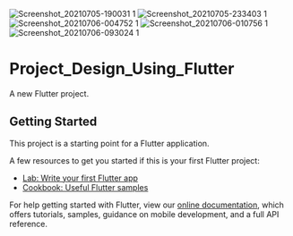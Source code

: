 ![Screenshot_20210705-190031 1](https://user-images.githubusercontent.com/43495147/124559560-85de1a80-de44-11eb-8114-b41d9ecdfe3e.jpg)
![Screenshot_20210705-233403 1](https://user-images.githubusercontent.com/43495147/124559736-b2923200-de44-11eb-9c1f-61f69e502dc6.jpg)
![Screenshot_20210706-004752 1](https://user-images.githubusercontent.com/43495147/124559878-db1a2c00-de44-11eb-9a05-553a32331533.jpg)
![Screenshot_20210706-010756 1](https://user-images.githubusercontent.com/43495147/124559922-e705ee00-de44-11eb-8816-441cc02fb4dc.jpg)
![Screenshot_20210706-093024 1](https://user-images.githubusercontent.com/43495147/124559959-f2591980-de44-11eb-9378-b395211754cf.jpg)


# Project_Design_Using_Flutter

A new Flutter project.

## Getting Started

This project is a starting point for a Flutter application.

A few resources to get you started if this is your first Flutter project:

- [Lab: Write your first Flutter app](https://flutter.dev/docs/get-started/codelab)
- [Cookbook: Useful Flutter samples](https://flutter.dev/docs/cookbook)

For help getting started with Flutter, view our
[online documentation](https://flutter.dev/docs), which offers tutorials,
samples, guidance on mobile development, and a full API reference.
